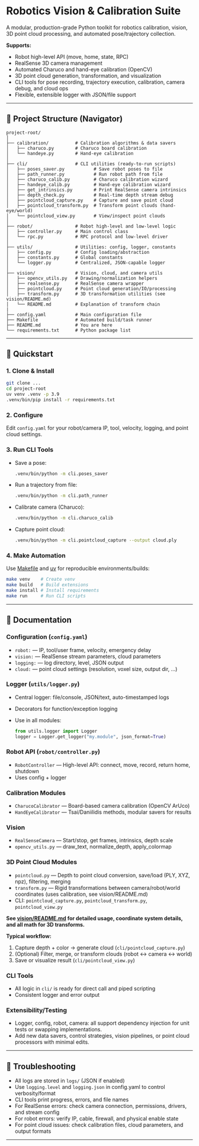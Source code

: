 # Robotics Vision & Calibration Suite

A modular, production-grade Python toolkit for robotics calibration, vision, 3D point cloud processing, and automated pose/trajectory collection.

**Supports:**

* Robot high-level API (move, home, state, RPC)
* RealSense 3D camera management
* Automated Charuco and hand-eye calibration (OpenCV)
* 3D point cloud generation, transformation, and visualization
* CLI tools for pose recording, trajectory execution, calibration, camera debug, and cloud ops
* Flexible, extensible logger with JSON/file support

---

## 📂 Project Structure (Navigator)

```
project-root/
│
├── calibration/          # Calibration algorithms & data savers
│   ├── charuco.py        # Charuco board calibration
│   └── handeye.py        # Hand-eye calibration
│
├── cli/                  # CLI utilities (ready-to-run scripts)
│   ├── poses_saver.py           # Save robot poses to file
│   ├── path_runner.py           # Run robot path from file
│   ├── charuco_calib.py         # Charuco calibration wizard
│   ├── handeye_calib.py         # Hand-eye calibration wizard
│   ├── get_intrinsics.py        # Print RealSense camera intrinsics
│   ├── depth_check.py           # Real-time depth stream debug
│   ├── pointcloud_capture.py    # Capture and save point cloud
│   ├── pointcloud_transform.py  # Transform point clouds (hand-eye/world)
│   └── pointcloud_view.py       # View/inspect point clouds
│
├── robot/                # Robot high-level and low-level logic
│   ├── controller.py     # Main control class
│   └── rpc.py            # RPC protocol and low-level driver
│
├── utils/                # Utilities: config, logger, constants
│   ├── config.py         # Config loading/abstraction
│   ├── constants.py      # Global constants
│   └── logger.py         # Centralized, JSON-capable logger
│
├── vision/               # Vision, cloud, and camera utils
│   ├── opencv_utils.py   # Drawing/normalization helpers
│   ├── realsense.py      # RealSense camera wrapper
│   ├── pointcloud.py     # Point cloud generation/IO/processing
│   ├── transform.py      # 3D transformation utilities (see vision/README.md)
│   └── README.md         # Explanation of transform chain
|
├── config.yaml           # Main configuration file
├── Makefile              # Automated build/task runner
├── README.md             # You are here
└── requirements.txt      # Python package list
```

---

## 🚀 Quickstart

### 1. Clone & Install

```bash
git clone ...
cd project-root
uv venv .venv -p 3.9
.venv/bin/pip install -r requirements.txt
```

### 2. Configure

Edit `config.yaml` for your robot/camera IP, tool, velocity, logging, and point cloud settings.

### 3. Run CLI Tools

* Save a pose:

  ```bash
  .venv/bin/python -m cli.poses_saver
  ```
* Run a trajectory from file:

  ```bash
  .venv/bin/python -m cli.path_runner
  ```
* Calibrate camera (Charuco):

  ```bash
  .venv/bin/python -m cli.charuco_calib
  ```
* Capture point cloud:

  ```bash
  .venv/bin/python -m cli.pointcloud_capture --output cloud.ply
  ```

### 4. Make Automation

Use [Makefile](Makefile) and [uv](https://github.com/astral-sh/uv) for reproducible environments/builds:

```bash
make venv    # Create venv
make build   # Build extensions
make install # Install requirements
make run     # Run CLI scripts
```

---

## 📑 Documentation

### Configuration (`config.yaml`)

* `robot:` — IP, tool/user frame, velocity, emergency delay
* `vision:` — RealSense stream parameters, cloud parameters
* `logging:` — log directory, level, JSON output
* `cloud:` — point cloud settings (resolution, voxel size, output dir, ...)

### Logger (`utils/logger.py`)

* Central logger: file/console, JSON/text, auto-timestamped logs
* Decorators for function/exception logging
* Use in all modules:

  ```python
  from utils.logger import Logger
  logger = Logger.get_logger("my.module", json_format=True)
  ```

### Robot API (`robot/controller.py`)

* `RobotController` — High-level API: connect, move, record, return home, shutdown
* Uses config + logger

### Calibration Modules

* `CharucoCalibrator` — Board-based camera calibration (OpenCV ArUco)
* `HandEyeCalibrator` — Tsai/Daniilidis methods, modular savers for results

### Vision

* `RealSenseCamera` — Start/stop, get frames, intrinsics, depth scale
* `opencv_utils.py` — draw\_text, normalize\_depth, apply\_colormap

### 3D Point Cloud Modules

* `pointcloud.py` — Depth to point cloud conversion, save/load (PLY, XYZ, npz), filtering, merging
* `transform.py` — Rigid transformations between camera/robot/world coordinates (uses calibration, see vision/README.md)
* CLI: `pointcloud_capture.py`, `pointcloud_transform.py`, `pointcloud_view.py`

**See [vision/README.md](./vision/README.md) for detailed usage, coordinate system details, and all math for 3D transforms.**

**Typical workflow:**

1. Capture depth + color → generate cloud (`cli/pointcloud_capture.py`)
2. (Optional) Filter, merge, or transform clouds (robot <-> camera <-> world)
3. Save or visualize result (`cli/pointcloud_view.py`)

### CLI Tools

* All logic in `cli/` is ready for direct call and piped scripting
* Consistent logger and error output

### Extensibility/Testing

* Logger, config, robot, camera: all support dependency injection for unit tests or swapping implementations.
* Add new data savers, control strategies, vision pipelines, or point cloud processors with minimal edits.

---

## 🧰 Troubleshooting

* All logs are stored in `logs/` (JSON if enabled)
* Use `logging.level` and `logging.json` in config.yaml to control verbosity/format
* CLI tools print progress, errors, and file names
* For RealSense errors: check camera connection, permissions, drivers, and stream config
* For robot errors: verify IP, cable, firewall, and physical enable state
* For point cloud issues: check calibration files, cloud parameters, and output formats

---
